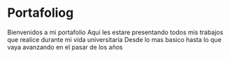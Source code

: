 # Portafoliog
Bienvenidos a mi portafolio 
Aqui les estare presentando todos mis trabajos que realice durante mi vida universitaria
Desde lo mas basico hasta lo que vaya avanzando en el pasar de los años
